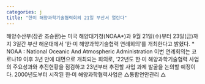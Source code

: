 ```yaml
---
categories: j
title: "한미 해양과학기술협력회의 21일 부산서 열린다"
---
```

해양수산부(장관 조승환)는 미국 해양대기청(NOAA*)과 9월 21일(수)부터 23일(금)까지 3일간 부산 해운대에서 ‘한·미 해양과학기술협력 연례회의’를 개최한다고 밝혔다. * NOAA : National Oceanic And Atmospheric Administration 이번 연례회의는 코로나19 이후 3년 만에 대면으로 개최되는 회의로, ‘22년도 한·미 해양과학기술협력 사업의 주요성과와 추진현황을 점검하고 23년부터 추진할 사업 과제 발굴을 논의할 예정이다. 2000년도부터 시작된 한·미 해양과학협력사업은 △통합연안관리 △